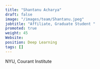 ```yaml
---
title: "Shantanu Acharya"
draft: false
image: "/images/team/Shantanu.jpeg"
jobtitle: "Affiliate, Graduate Student "
promoted: true
weight: 45
Website:
position: Deep Learning
tags: []
---
```



NYU, Courant Institute
